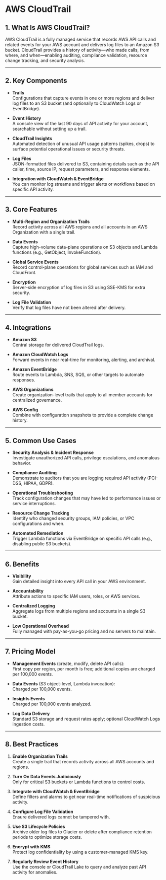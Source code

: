 # AWS CloudTrail

## 1. What Is AWS CloudTrail?  
AWS CloudTrail is a fully managed service that records AWS API calls and related events for your AWS account and delivers log files to an Amazon S3 bucket. CloudTrail provides a history of activity—who made calls, from where, and when—enabling auditing, compliance validation, resource change tracking, and security analysis.

---

## 2. Key Components

- **Trails**  
  Configurations that capture events in one or more regions and deliver log files to an S3 bucket (and optionally to CloudWatch Logs or EventBridge).

- **Event History**  
  A console view of the last 90 days of API activity for your account, searchable without setting up a trail.

- **CloudTrail Insights**  
  Automated detection of unusual API usage patterns (spikes, drops) to surface potential operational issues or security threats.

- **Log Files**  
  JSON-formatted files delivered to S3, containing details such as the API caller, time, source IP, request parameters, and response elements.

- **Integration with CloudWatch & EventBridge**  
  You can monitor log streams and trigger alerts or workflows based on specific API activity.

---

## 3. Core Features

- **Multi-Region and Organization Trails**  
  Record activity across all AWS regions and all accounts in an AWS Organization with a single trail.

- **Data Events**  
  Capture high-volume data-plane operations on S3 objects and Lambda functions (e.g., GetObject, InvokeFunction).

- **Global Service Events**  
  Record control-plane operations for global services such as IAM and CloudFront.

- **Encryption**  
  Server-side encryption of log files in S3 using SSE-KMS for extra security.

- **Log File Validation**  
  Verify that log files have not been altered after delivery.

---

## 4. Integrations

- **Amazon S3**  
  Central storage for delivered CloudTrail logs.

- **Amazon CloudWatch Logs**  
  Forward events in near real-time for monitoring, alerting, and archival.

- **Amazon EventBridge**  
  Route events to Lambda, SNS, SQS, or other targets to automate responses.

- **AWS Organizations**  
  Create organization-level trails that apply to all member accounts for centralized governance.

- **AWS Config**  
  Combine with configuration snapshots to provide a complete change history.

---

## 5. Common Use Cases

- **Security Analysis & Incident Response**  
  Investigate unauthorized API calls, privilege escalations, and anomalous behavior.

- **Compliance Auditing**  
  Demonstrate to auditors that you are logging required API activity (PCI-DSS, HIPAA, GDPR).

- **Operational Troubleshooting**  
  Track configuration changes that may have led to performance issues or service interruptions.

- **Resource Change Tracking**  
  Identify who changed security groups, IAM policies, or VPC configurations and when.

- **Automated Remediation**  
  Trigger Lambda functions via EventBridge on specific API calls (e.g., disabling public S3 buckets).

---

## 6. Benefits

- **Visibility**  
  Gain detailed insight into every API call in your AWS environment.

- **Accountability**  
  Attribute actions to specific IAM users, roles, or AWS services.

- **Centralized Logging**  
  Aggregate logs from multiple regions and accounts in a single S3 bucket.

- **Low Operational Overhead**  
  Fully managed with pay-as-you-go pricing and no servers to maintain.

---

## 7. Pricing Model

- **Management Events** (create, modify, delete API calls):  
  First copy per region, per month is free; additional copies are charged per 100,000 events.

- **Data Events** (S3 object-level, Lambda invocation):  
  Charged per 100,000 events.

- **Insights Events**  
  Charged per 100,000 events analyzed.

- **Log Data Delivery**  
  Standard S3 storage and request rates apply; optional CloudWatch Logs ingestion costs.

---

## 8. Best Practices

1. **Enable Organization Trails**  
   Create a single trail that records activity across all AWS accounts and regions.

2. **Turn On Data Events Judiciously**  
   Only for critical S3 buckets or Lambda functions to control costs.

3. **Integrate with CloudWatch & EventBridge**  
   Define filters and alarms to get near real-time notifications of suspicious activity.

4. **Configure Log File Validation**  
   Ensure delivered logs cannot be tampered with.

5. **Use S3 Lifecycle Policies**  
   Archive older log files to Glacier or delete after compliance retention periods to optimize storage costs.

6. **Encrypt with KMS**  
   Protect log confidentiality by using a customer-managed KMS key.

7. **Regularly Review Event History**  
   Use the console or CloudTrail Lake to query and analyze past API activity for anomalies.
